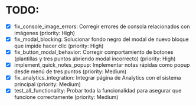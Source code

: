 # TODO:

- [x] fix_console_image_errors: Corregir errores de consola relacionados con imágenes (priority: High)
- [x] fix_modal_blocking: Solucionar fondo negro del modal de nuevo bloque que impide hacer clic (priority: High)
- [x] fix_button_modal_behavior: Corregir comportamiento de botones (plantillas y tres puntos abriendo modal incorrecto) (priority: High)
- [x] implement_quick_notes_popup: Implementar notas rápidas como popup desde menú de tres puntos (priority: Medium)
- [x] fix_analytics_integration: Integrar página de Analytics con el sistema principal (priority: Medium)
- [x] test_all_functionality: Probar toda la funcionalidad para asegurar que funcione correctamente (priority: Medium)
